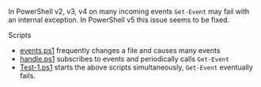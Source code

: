 
In PowerShell v2, v3, v4 on many incoming events `Get-Event` may fail with an
internal exception. In PowerShell v5 this issue seems to be fixed.

Scripts

- [events.ps1](events.ps1) frequently changes a file and causes many events
- [handle.ps1](handle.ps1) subscribes to events and periodically calls `Get-Event`
- [Test-1.ps1](Test-1.ps1) starts the above scripts simultaneously, `Get-Event` eventually fails.
